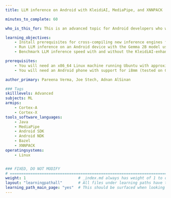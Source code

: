 ```yaml
---
title: LLM inference on Android with KleidiAI, MediaPipe, and XNNPACK

minutes_to_complete: 60

who_is_this_for: This is an advanced topic for Android developers who want to efficiently run LLMs on-device.

learning_objectives:
    - Install prerequisites for cross-compiling new inference engines for Android.
    - Run LLM inference on an Android device with the Gemma 2B model using the Google AI Edge's MediaPipe framework.
    - Benchmark LLM inference speed with and without the KleidiAI-enhanced Arm i8mm processor feature

prerequisites:
    - You will need an x86_64 Linux machine running Ubuntu with approximately 500 MB of free space, or a docker daemon that can build and run a provided x86_64 Dockerfile.
    - You will need an Android phone with support for i8mm (tested on Google Pixel 8 Pro)

author_primary: Pareena Verma, Joe Stech, Adnan AlSinan

### Tags
skilllevels: Advanced
subjects: ML
armips:
    - Cortex-A
    - Cortex-X
tools_software_languages:
    - Java
    - MediaPipe
    - Android SDK
    - Android NDK
    - Bazel
    - XNNPACK
operatingsystems:
    - Linux


### FIXED, DO NOT MODIFY
# ================================================================================
weight: 1                       # _index.md always has weight of 1 to order correctly
layout: "learningpathall"       # All files under learning paths have this same wrapper
learning_path_main_page: "yes"  # This should be surfaced when looking for related content. Only set for _index.md of learning path content.
---
```

